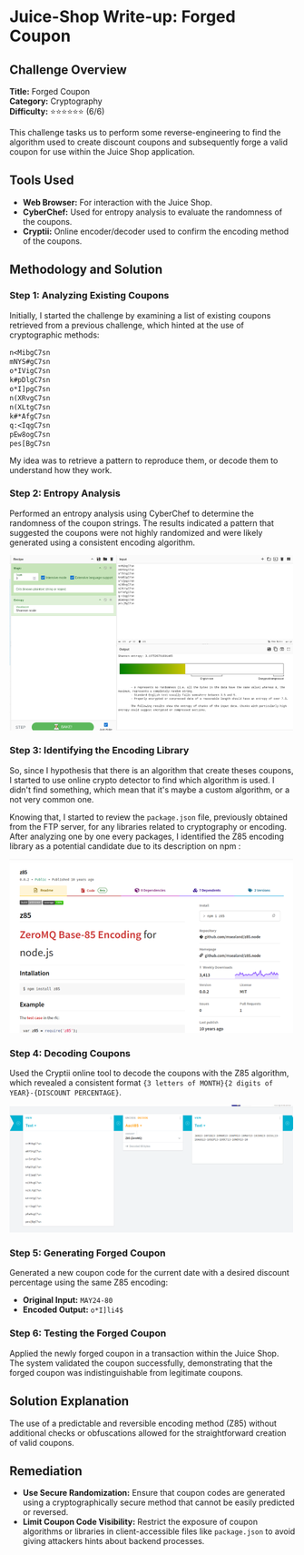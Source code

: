 # Juice-Shop Write-up: Forged Coupon

## Challenge Overview

**Title:** Forged Coupon  
**Category:** Cryptography  
**Difficulty:** ⭐⭐⭐⭐⭐⭐ (6/6)

This challenge tasks us to perform some reverse-engineering to find the algorithm used to create discount coupons and subsequently forge a valid coupon for use within the Juice Shop application.

## Tools Used

- **Web Browser:** For interaction with the Juice Shop.
- **CyberChef:** Used for entropy analysis to evaluate the randomness of the coupons.
- **Cryptii:** Online encoder/decoder used to confirm the encoding method of the coupons.

## Methodology and Solution

### Step 1: Analyzing Existing Coupons

Initially, I started the challenge by examining a list of existing coupons retrieved from a previous challenge, which hinted at the use of cryptographic methods:

```
n<MibgC7sn
mNYS#gC7sn
o*IVigC7sn
k#pDlgC7sn
o*I]pgC7sn
n(XRvgC7sn
n(XLtgC7sn
k#*AfgC7sn
q:<IqgC7sn
pEw8ogC7sn
pes[BgC7sn
```

My idea was to retrieve a pattern to reproduce them, or decode them to understand how they work.

### Step 2: Entropy Analysis

Performed an entropy analysis using CyberChef to determine the randomness of the coupon strings. The results indicated a pattern that suggested the coupons were not highly randomized and were likely generated using a consistent encoding algorithm.

<img src="../assets/difficulty6/forged_coupon_2.png" alt="entropy" width="500px">

### Step 3: Identifying the Encoding Library

So, since I hypothesis that there is an algorithm that create theses coupons, I started to use online crypto detector to find which algorithm is used. I didn't find something, which mean that it's maybe a custom algorithm, or a not very common one. 

Knowing that, I started to review the `package.json` file, previously obtained from the FTP server, for any libraries related to cryptography or encoding. After analyzing one by one every packages, I identified the Z85 encoding library as a potential candidate due to its description on npm :

<img src="../assets/difficulty6/forged_coupon_4.png" alt="npm package z85" width="500px">

### Step 4: Decoding Coupons

Used the Cryptii online tool to decode the coupons with the Z85 algorithm, which revealed a consistent format `{3 letters of MONTH}{2 digits of YEAR}-{DISCOUNT PERCENTAGE}`.

<img src="../assets/difficulty6/forged_coupon_5.png" alt="decrypting coupons" width="500px">

### Step 5: Generating Forged Coupon

Generated a new coupon code for the current date with a desired discount percentage using the same Z85 encoding:

- **Original Input:** `MAY24-80`
- **Encoded Output:** `o*I]li4$`

### Step 6: Testing the Forged Coupon

Applied the newly forged coupon in a transaction within the Juice Shop. The system validated the coupon successfully, demonstrating that the forged coupon was indistinguishable from legitimate coupons.

## Solution Explanation

The use of a predictable and reversible encoding method (Z85) without additional checks or obfuscations allowed for the straightforward creation of valid coupons.

## Remediation

- **Use Secure Randomization:** Ensure that coupon codes are generated using a cryptographically secure method that cannot be easily predicted or reversed.
- **Limit Coupon Code Visibility:** Restrict the exposure of coupon algorithms or libraries in client-accessible files like `package.json` to avoid giving attackers hints about backend processes.